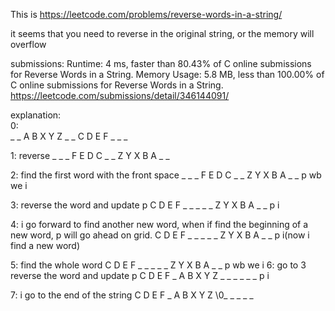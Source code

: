 This is https://leetcode.com/problems/reverse-words-in-a-string/

it seems that you need to reverse in the original string, or the memory will overflow

submissions: 
Runtime: 4 ms, faster than 80.43% of C online submissions for Reverse Words in a String.
Memory Usage: 5.8 MB, less than 100.00% of C online submissions for Reverse Words in a String.
https://leetcode.com/submissions/detail/346144091/


explanation:</br>
  0:</br>
    _ _ A B X Y Z _ _ C D E F _ _ _
  
  1: reverse
    _ _ _ F E D C _ _ Z Y X B A _ _
    
  2: find the first word with the front space
    _ _ _ F E D C _ _ Z Y X B A _ _
    p     wb   we
                i
    
  3: reverse the word and update p
    C D E F _ _ _ _ _ Z Y X B A _ _
            p     i
            
  4: i go forward to find another new word, when if find the beginning of a new word, p will go ahead on grid.
    C D E F _ _ _ _ _ Z Y X B A _ _
              p       i(now i find a new word)
              
  5: find the whole word
    C D E F _ _ _ _ _ Z Y X B A _ _
              p      wb      we
                              i
  6: go to 3 reverse the word and update p
    C D E F _ A B X Y Z _ _ _ _ _ _
                        p     i
                        
  7: i go to the end of the string
    C D E F _ A B X Y Z \0_ _ _ _ _
            
    

